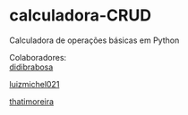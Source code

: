 # calculadora-CRUD
Calculadora de operações básicas em Python

Colaboradores:<br>
[didibrabosa](https://github.com/didibrabosa)<br>

[luizmichel021](https://github.com/luizmichel021)<br>

[thatimoreira](https://github.com/thatimoreira)<br>

